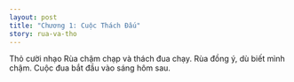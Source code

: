 ```yaml
---
layout: post
title: "Chương 1: Cuộc Thách Đấu"
story: rua-va-tho
---
```


Thỏ cười nhạo Rùa chậm chạp và thách đua chạy. Rùa đồng ý, dù biết mình chậm. Cuộc đua bắt đầu vào sáng hôm sau.
